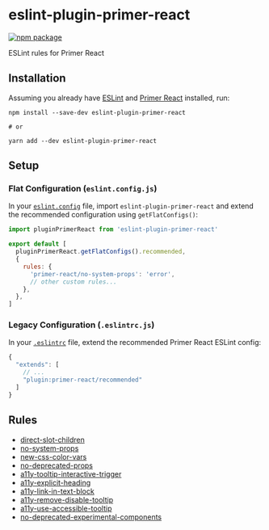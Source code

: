 # eslint-plugin-primer-react

[![npm package](https://img.shields.io/npm/v/eslint-plugin-primer-react.svg)](https://www.npmjs.com/package/eslint-plugin-primer-react)

ESLint rules for Primer React

## Installation

Assuming you already have [ESLint](https://www.npmjs.com/package/eslint) and [Primer React](https://github.com/primer/react) installed, run:

   ```shell
   npm install --save-dev eslint-plugin-primer-react

   # or

   yarn add --dev eslint-plugin-primer-react
   ```

## Setup

### Flat Configuration (`eslint.config.js`)

In your [`eslint.config`](https://eslint.org/docs/user-guide/configuring/configuration-files) file, import `eslint-plugin-primer-react` and extend the recommended configuration using `getFlatConfigs()`:

```js
import pluginPrimerReact from 'eslint-plugin-primer-react'

export default [
  pluginPrimerReact.getFlatConfigs().recommended,
  {
    rules: {
      'primer-react/no-system-props': 'error',
      // other custom rules...
    },
  },
]
```

### Legacy Configuration (`.eslintrc.js`)

In your [`.eslintrc`](https://eslint.org/docs/latest/use/configure/configuration-files-deprecated) file, extend the recommended Primer React ESLint config:

   ```js
   {
     "extends": [
       // ...
       "plugin:primer-react/recommended"
     ]
   }
   ```

## Rules

- [direct-slot-children](https://github.com/primer/eslint-plugin-primer-react/blob/main/docs/rules/direct-slot-children.md)
- [no-system-props](https://github.com/primer/eslint-plugin-primer-react/blob/main/docs/rules/no-system-props.md)
- [new-css-color-vars](https://github.com/primer/eslint-plugin-primer-react/blob/main/docs/rules/new-css-color-vars.md)
- [no-deprecated-props](https://github.com/primer/eslint-plugin-primer-react/blob/main/docs/rules/no-deprecated-props.md)
- [a11y-tooltip-interactive-trigger](https://github.com/primer/eslint-plugin-primer-react/blob/main/docs/rules/a11y-tooltip-interactive-trigger.md)
- [a11y-explicit-heading](https://github.com/primer/eslint-plugin-primer-react/blob/main/docs/rules/a11y-explicit-heading.md)
- [a11y-link-in-text-block](https://github.com/primer/eslint-plugin-primer-react/blob/main/docs/rules/a11y-link-in-text-block.md)
- [a11y-remove-disable-tooltip](https://github.com/primer/eslint-plugin-primer-react/blob/main/docs/rules/a11y-remove-disable-tooltip.md)
- [a11y-use-accessible-tooltip](https://github.com/primer/eslint-plugin-primer-react/blob/main/docs/rules/a11y-use-accessible-tooltip.md)
- [no-deprecated-experimental-components](https://github.com/primer/eslint-plugin-primer-react/blob/main/docs/rules/no-deprecated-experimental-components.md)
